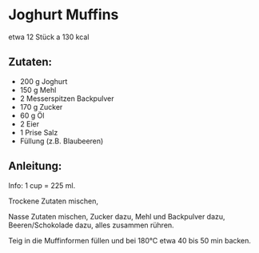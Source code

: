 Joghurt Muffins
===
etwa 12 Stück a 130 kcal

Zutaten:
---
- 200 g Joghurt
- 150 g Mehl
- 2 Messerspitzen Backpulver
- 170 g Zucker
- 60 g Öl
- 2  Eier
- 1 Prise  Salz
-   Füllung (z.B. Blaubeeren)

Anleitung:
---
Info: 1 cup = 225 ml.

Trockene Zutaten mischen,

Nasse Zutaten mischen, Zucker dazu, Mehl und Backpulver dazu, Beeren/Schokolade dazu, alles zusammen rühren.

Teig in die Muffinformen füllen und bei 180°C etwa 40 bis 50 min backen.